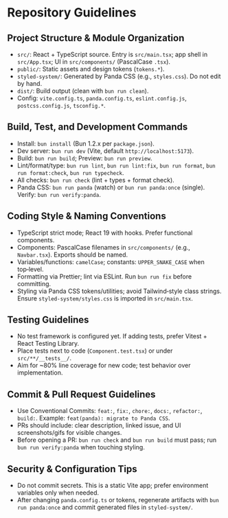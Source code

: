 # Repository Guidelines

## Project Structure & Module Organization

- `src/`: React + TypeScript source. Entry is `src/main.tsx`; app shell in `src/App.tsx`; UI in `src/components/` (PascalCase `.tsx`).
- `public/`: Static assets and design tokens (`tokens.*`).
- `styled-system/`: Generated by Panda CSS (e.g., `styles.css`). Do not edit by hand.
- `dist/`: Build output (clean with `bun run clean`).
- Config: `vite.config.ts`, `panda.config.ts`, `eslint.config.js`, `postcss.config.js`, `tsconfig.*`.

## Build, Test, and Development Commands

- Install: `bun install` (Bun 1.2.x per `package.json`).
- Dev server: `bun run dev` (Vite, default `http://localhost:5173`).
- Build: `bun run build`; Preview: `bun run preview`.
- Lint/format/type: `bun run lint`, `bun run lint:fix`, `bun run format`, `bun run format:check`, `bun run typecheck`.
- All checks: `bun run check` (lint + types + format check).
- Panda CSS: `bun run panda` (watch) or `bun run panda:once` (single). Verify: `bun run verify:panda`.

## Coding Style & Naming Conventions

- TypeScript strict mode; React 19 with hooks. Prefer functional components.
- Components: PascalCase filenames in `src/components/` (e.g., `Navbar.tsx`). Exports should be named.
- Variables/functions: `camelCase`; constants: `UPPER_SNAKE_CASE` when top‑level.
- Formatting via Prettier; lint via ESLint. Run `bun run fix` before committing.
- Styling via Panda CSS tokens/utilities; avoid Tailwind‑style class strings. Ensure `styled-system/styles.css` is imported in `src/main.tsx`.

## Testing Guidelines

- No test framework is configured yet. If adding tests, prefer Vitest + React Testing Library.
- Place tests next to code (`Component.test.tsx`) or under `src/**/__tests__/`.
- Aim for ~80% line coverage for new code; test behavior over implementation.

## Commit & Pull Request Guidelines

- Use Conventional Commits: `feat:`, `fix:`, `chore:`, `docs:`, `refactor:`, `build:`. Example: `feat(panda): migrate to Panda CSS`.
- PRs should include: clear description, linked issue, and UI screenshots/gifs for visible changes.
- Before opening a PR: `bun run check` and `bun run build` must pass; run `bun run verify:panda` when touching styling.

## Security & Configuration Tips

- Do not commit secrets. This is a static Vite app; prefer environment variables only when needed.
- After changing `panda.config.ts` or tokens, regenerate artifacts with `bun run panda:once` and commit generated files in `styled-system/`.
